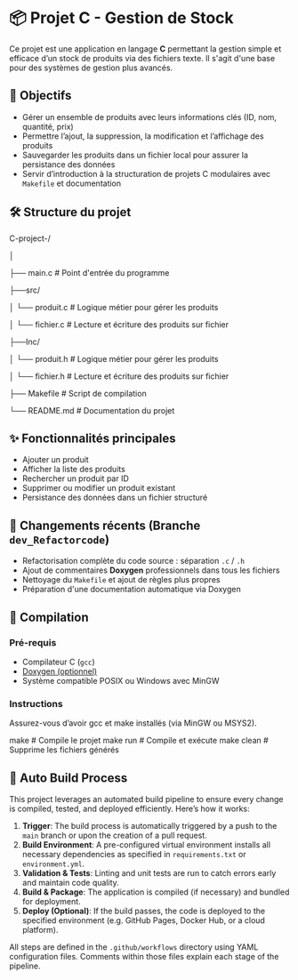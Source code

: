 # 📦 Projet C - Gestion de Stock

Ce projet est une application en langage **C** permettant la gestion simple et efficace d’un stock de produits via des fichiers texte. Il s'agit d'une base pour des systèmes de gestion plus avancés.

## 🎯 Objectifs

- Gérer un ensemble de produits avec leurs informations clés (ID, nom, quantité, prix)
- Permettre l’ajout, la suppression, la modification et l’affichage des produits
- Sauvegarder les produits dans un fichier local pour assurer la persistance des données
- Servir d’introduction à la structuration de projets C modulaires avec `Makefile` et documentation

## 🛠️ Structure du projet

C-project-/ 

│ 

├── main.c # Point d'entrée du programme 

├──src/

│   └── produit.c  # Logique métier pour gérer les produits 

│   └── fichier.c # Lecture et écriture des produits sur fichier 

├──Inc/ 

│  └── produit.h # Logique métier pour gérer les produits 

│   └──  fichier.h # Lecture et écriture des produits sur fichier    

├── Makefile # Script de compilation 

└── README.md # Documentation du projet


## ✨ Fonctionnalités principales

- Ajouter un produit
- Afficher la liste des produits
- Rechercher un produit par ID
- Supprimer ou modifier un produit existant
- Persistance des données dans un fichier structuré

## 🔄 Changements récents (Branche `dev_Refactorcode`)

- Refactorisation complète du code source : séparation `.c` / `.h`
- Ajout de commentaires **Doxygen** professionnels dans tous les fichiers
- Nettoyage du `Makefile` et ajout de règles plus propres
- Préparation d'une documentation automatique via Doxygen

## 🚀 Compilation

### Pré-requis
- Compilateur C (`gcc`)
- [Doxygen (optionnel)](https://www.doxygen.nl/)
- Système compatible POSIX ou Windows avec MinGW

### Instructions

Assurez-vous d’avoir gcc et make installés (via MinGW ou MSYS2).

make        # Compile le projet
make run    # Compile et exécute
make clean  # Supprime les fichiers générés

## 🔧 Auto Build Process

This project leverages an automated build pipeline to ensure every change is compiled, tested, and deployed efficiently. Here’s how it works:

1. **Trigger**: The build process is automatically triggered by a push to the `main` branch or upon the creation of a pull request.
2. **Build Environment**: A pre-configured virtual environment installs all necessary dependencies as specified in `requirements.txt` or `environment.yml`.
3. **Validation & Tests**: Linting and unit tests are run to catch errors early and maintain code quality.
4. **Build & Package**: The application is compiled (if necessary) and bundled for deployment.
5. **Deploy (Optional)**: If the build passes, the code is deployed to the specified environment (e.g. GitHub Pages, Docker Hub, or a cloud platform).

All steps are defined in the `.github/workflows` directory using YAML configuration files. Comments within those files explain each stage of the pipeline.



